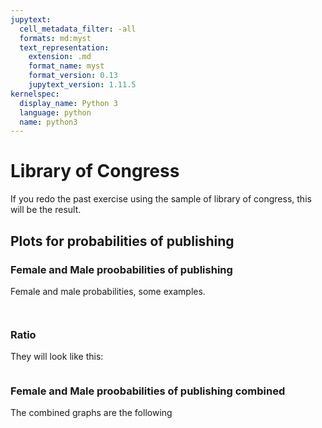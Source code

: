 ```yaml
---
jupytext:
  cell_metadata_filter: -all
  formats: md:myst
  text_representation:
    extension: .md
    format_name: myst
    format_version: 0.13
    jupytext_version: 1.11.5
kernelspec:
  display_name: Python 3
  language: python
  name: python3
---
```


# Library of Congress 

If you redo the past exercise using the sample of library of congress, this will be the result. 

## Plots for probabilities of publishing
### Female and Male proobabilities of publishing

Female and male probabilities, some examples.

```{figure} ../../../images/life_cycle/loc/15y/female/female_prob_pub.png
```
```{figure} ../../../images/life_cycle/loc/15y/male/male_prob_pub.png
```
### Ratio
They will look like this:

```{figure} ../../../images/life_cycle/loc/15y/ratio_pub.png
```

### Female and Male proobabilities of publishing combined

The combined graphs are the following

```{figure} ../../../images/life_cycle/loc/15y/prob_combined_publication.png
```
```{figure} ../../../images/life_cycle/loc/15y/prob_combined_fiction.png
```
```{figure} ../../../images/life_cycle/loc/15y/prob_combined_non_fiction.png
```
